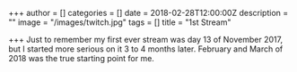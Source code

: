 +++
author = []
categories = []
date = 2018-02-28T12:00:00Z
description = ""
image = "/images/twitch.jpg"
tags = []
title = "1st Stream"

+++
Just to remember my first ever stream was day 13 of November 2017, but I started more serious on it 3 to 4 months later. February and March of 2018 was the true starting point for me.